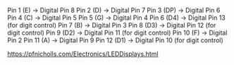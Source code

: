 Pin 1 (E)   -> Digital Pin 8
Pin 2 (D)   -> Digital Pin 7
Pin 3 (DP)  -> Digital Pin 6
Pin 4 (C)   -> Digital Pin 5
Pin 5 (G)   -> Digital Pin 4
Pin 6 (D4)  -> Digital Pin 13 (for digit control)
Pin 7 (B)   -> Digital Pin 3
Pin 8 (D3)  -> Digital Pin 12 (for digit control)
Pin 9 (D2)  -> Digital Pin 11 (for digit control)
Pin 10 (F)  -> Digital Pin 2
Pin 11 (A)  -> Digital Pin 9
Pin 12 (D1) -> Digital Pin 10 (for digit control)

https://pfnicholls.com/Electronics/LEDDisplays.html
